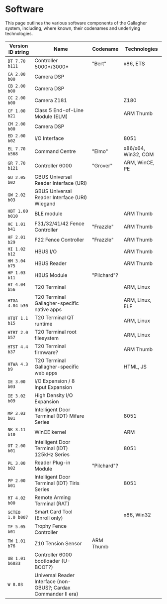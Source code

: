 # Software

This page outlines the various software components of the Gallagher system, including, where known, their codenames and underlying technologies.

| Version ID string | Name | Codename | Technologies |
|-------------------|------|----------|-------------- |
| `BT 7.70 b111`   | Controller 5000*/3000* | "Bert" | x86, ETS |
| `CA 2.00 b00`    | Camera DSP |
| `CB 2.00 b00`    | Camera DSP |
| `CC 2.00 b00`    | Camera Z181 | | Z180 |
| `CF 1.00 b21`    | Class 5 End-of-Line Module (ELM) | | ARM Thumb |
| `CM 2.00 b00`    | Camera DSP |
| `ED 2.00 b02`    | I/O Interface | | 8051 |
| `EL 7.70 b568`   | Command Centre | "Elmo" | x86/x64, Win32, COM |
| `GR 7.70 b121`   | Controller 6000 | "Grover" | ARM, WinCE, PE |
| `GU 2.05 b02`    | GBUS Universal Reader Interface (URI) |
| `GW 2.02 b03`    | GBUS Universal Reader Interface (URI) Wiegand |
| `HBT 1.00 b010`  | BLE module | | ARM Thumb |
| `HC 1.01 b41`    | F31/32/41/42 Fence Controller | "Frazzle" | ARM Thumb |
| `HF 2.01 b29`    | F22 Fence Controller | "Frazzle" | ARM Thumb |
| `HI 1.02 b12`    | HBUS I/O | | ARM Thumb |
| `HM 3.04 b75`    | HBUS Reader | | ARM Thumb |
| `HP 1.03 b11`    | HBUS Module | "Pilchard"? |
| `HT 4.04 b56`    | T20 Terminal | | ARM, Linux |
| `HTGA 4.04 b30`  | T20 Terminal Gallagher-specific native apps | | ARM, Linux, ELF |
| `HTQT 1.1 b15`   | T20 Terminal QT runtime | | ARM, Linux |
| `HTRT 2.0 b57`   | T20 Terminal root filesystem | | ARM, Linux |
| `HTST 4.4 b37`   | T20 Terminal firmware? | | ARM Thumb |
| `HTWA 4.3 b9`    | T20 Terminal Gallagher-specific web apps | | HTML, JS |
| `IE 3.00 b03`    | I/O Expansion / 8 Input Expansion |
| `IE 3.02 b09`    | High Density I/O Expansion |
| `MP 3.03 b01`    | Intelligent Door Terminal (IDT) Mifare Series | | 8051 |
| `NK 3.11 b10`    | WinCE kernel | | ARM |
| `OT 2.00 b01`    | Intelligent Door Terminal (IDT) 125kHz Series | | 8051 |
| `PL 3.00 b02`    | Reader Plug-in Module | "Pilchard"? |
| `PP 2.00 b01`    | Intelligent Door Terminal (IDT) Tiris Series | | 8051 |
| `RT 4.02 b00`    | Remote Arming Terminal (RAT) |
| `SCTEO 1.0 b007` | Smart Card Tool (Enroll only) | | x86, Win32 |
| `TF 5.05 b01`    | Trophy Fence Controller |
| `TW 1.01 b76`    | Z10 Tension Sensor | ARM Thumb |
| `UB 1.01 b6033`  | Controller 6000 bootloader (U-BOOT?) |
| `W 8.03`         | Universal Reader Interface (non-GBUS?; Cardax Commander II era) |
